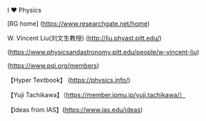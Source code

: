 I :heart: Physics 

[RG home] (https://www.researchgate.net/home)

W. Vincent Liu(刘文生教授)
(http://liu.phyast.pitt.edu/)

(https://www.physicsandastronomy.pitt.edu/people/w-vincent-liu)

(https://www.pqi.org/members)

【Hyper Textbook】 (https://physics.info/)

【Yuji Tachikawa】（https://member.ipmu.jp/yuji.tachikawa/）

【Ideas from IAS】(https://www.ias.edu/ideas)
